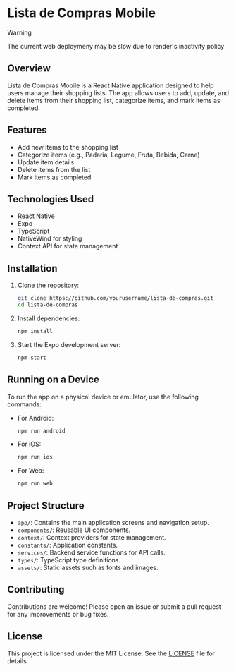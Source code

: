 # Lista de Compras Mobile

> [!WARNING]
> The current web deploymeny may be slow due to render's inactivity policy

## Overview

Lista de Compras Mobile is a React Native application designed to help users manage their shopping lists. The app allows users to add, update, and delete items from their shopping list, categorize items, and mark items as completed.

## Features

- Add new items to the shopping list
- Categorize items (e.g., Padaria, Legume, Fruta, Bebida, Carne)
- Update item details
- Delete items from the list
- Mark items as completed

## Technologies Used

- React Native
- Expo
- TypeScript
- NativeWind for styling
- Context API for state management

## Installation

1. Clone the repository:
    ```sh
    git clone https://github.com/yourusername/lista-de-compras.git
    cd lista-de-compras
    ```

2. Install dependencies:
    ```sh
    npm install
    ```

3. Start the Expo development server:
    ```sh
    npm start
    ```

## Running on a Device

To run the app on a physical device or emulator, use the following commands:

- For Android:
    ```sh
    npm run android
    ```

- For iOS:
    ```sh
    npm run ios
    ```

- For Web:
    ```sh
    npm run web
    ```

## Project Structure

- `app/`: Contains the main application screens and navigation setup.
- `components/`: Reusable UI components.
- `context/`: Context providers for state management.
- `constants/`: Application constants.
- `services/`: Backend service functions for API calls.
- `types/`: TypeScript type definitions.
- `assets/`: Static assets such as fonts and images.

## Contributing

Contributions are welcome! Please open an issue or submit a pull request for any improvements or bug fixes.

## License

This project is licensed under the MIT License. See the [LICENSE](LICENSE) file for details.
